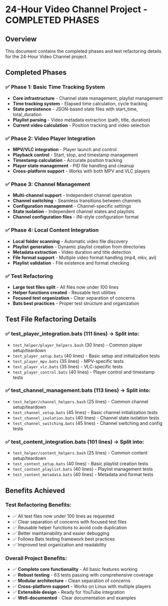 # 24-Hour Video Channel Project - COMPLETED PHASES

## Overview

This document contains the completed phases and test refactoring details for the 24-Hour Video Channel project.

## Completed Phases

### ✅ Phase 1: Basic Time Tracking System
- **Core infrastructure** - Channel state management, playlist management
- **Time tracking system** - Elapsed time calculation, cycle tracking
- **State persistence** - JSON-based state files with start_time, total_duration
- **Playlist parsing** - Video metadata extraction (path, title, duration)
- **Current video calculation** - Position tracking and video selection

### ✅ Phase 2: Video Player Integration
- **MPV/VLC integration** - Player launch and control
- **Playback control** - Start, stop, and timestamp management
- **Timestamp calculation** - Accurate position tracking
- **Player state management** - PID file handling and cleanup
- **Cross-platform support** - Works with both MPV and VLC players

### ✅ Phase 3: Channel Management
- **Multi-channel support** - Independent channel operation
- **Channel switching** - Seamless transitions between channels
- **Configuration management** - Channel-specific settings
- **State isolation** - Independent channel states and playlists
- **Channel configuration files** - INI-style configuration format

### ✅ Phase 4: Local Content Integration
- **Local folder scanning** - Automatic video file discovery
- **Playlist generation** - Dynamic playlist creation from directories
- **Metadata extraction** - Video duration and title detection
- **File format support** - Multiple video format handling (mp4, mkv, avi)
- **Playlist validation** - File existence and format checking

### ✅ Test Refactoring
- **Large test files split** - All files now under 100 lines
- **Helper functions created** - Reusable test utilities
- **Focused test organization** - Clear separation of concerns
- **Bats best practices** - Proper test structure and organization

## Test File Refactoring Details

### ✅ test_player_integration.bats (111 lines) → Split into:
- `test_helper/player_helpers.bash` (30 lines) - Common player setup/teardown
- `test_player_setup.bats` (40 lines) - Basic setup and initialization tests
- `test_player_mpv.bats` (35 lines) - MPV-specific tests
- `test_player_vlc.bats` (35 lines) - VLC-specific tests
- `test_player_control.bats` (40 lines) - Player control and timestamp tests

### ✅ test_channel_management.bats (113 lines) → Split into:
- `test_helper/channel_helpers.bash` (25 lines) - Common channel setup/teardown
- `test_channel_setup.bats` (45 lines) - Basic channel initialization tests
- `test_channel_isolation.bats` (40 lines) - Channel state isolation tests
- `test_channel_switching.bats` (45 lines) - Channel switching and config tests

### ✅ test_content_integration.bats (101 lines) → Split into:
- `test_helper/content_helpers.bash` (25 lines) - Common content setup/teardown
- `test_content_setup.bats` (40 lines) - Basic playlist creation tests
- `test_content_playlist.bats` (40 lines) - Playlist management tests
- `test_content_metadata.bats` (40 lines) - Metadata and format tests

## Benefits Achieved

### Test Refactoring Benefits:
- ✅ All test files now under 100 lines as requested
- ✅ Clear separation of concerns with focused test files
- ✅ Reusable helper functions to avoid code duplication
- ✅ Better maintainability and easier debugging
- ✅ Follows Bats testing framework best practices
- ✅ Improved test organization and readability

### Overall Project Benefits:
- ✅ **Complete core functionality** - All basic features working
- ✅ **Robust testing** - 63 tests passing with comprehensive coverage
- ✅ **Modular architecture** - Clean separation of concerns
- ✅ **Cross-platform support** - Works on Linux with multiple players
- ✅ **Extensible design** - Ready for YouTube integration
- ✅ **Well-documented** - Clear documentation and examples
